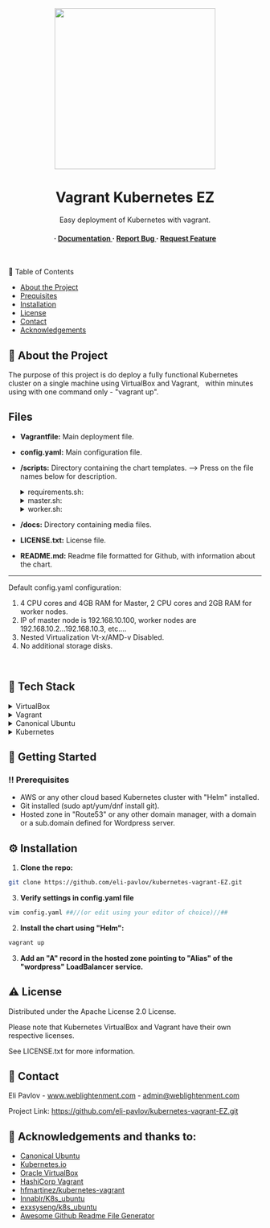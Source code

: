 <div align='center'>
<img src= "https://miro.medium.com/v2/resize:fit:720/format:webp/1*f1hLnqSswkvl8TVKMMjyFw.png" width=320 />
<h1>Vagrant Kubernetes EZ</h1>
 
<p>Easy deployment of Kubernetes with vagrant.</p>

<h4> <span> · </span> <a href="https://github.com/eli-pavlov/kubernetes-vagrant-EZ/blob/master/README.md"> Documentation </a> <span> · </span> <a href="https://github.com/eli-pavlov/helm-wordpress-mariadb/issues"> Report Bug </a> <span> · </span> <a href="https://github.com/eli-pavlov/kubernetes-vagrant-EZ/issues"> Request Feature </a> </h4>

$~~$

</div>

 :notebook_with_decorative_cover: Table of Contents

- [About the Project](#star2-about-the-project)
- [Prequisites](#space_invader-tech-stack)
- [Installation](#gear-installation)
- [License](#warning-license)
- [Contact](#handshake-contact)
- [Acknowledgements](#gem-acknowledgements)


## :star2: About the Project
The purpose of this project is do deploy a fully functional Kubernetes cluster on a single machine using VirtualBox and Vagrant, $~$ 
within minutes using with one command only - "vagrant up".

## Files

- **Vagrantfile:** Main deployment file.
- **config.yaml:** Main configuration file.
- **/scripts:** Directory containing the chart templates. --> Press on the file names below for description.


  
  <details> <summary>requirements.sh:</summary> <ul>
  - Script to install required packages on all VM's.
  </ul> </details>
    <details> <summary>master.sh:</summary> <ul>
  -  Script to Install Master node specific packages and initialize the Kubernetes cluster.
  </ul> </details>
    <details> <summary>worker.sh:</summary> <ul>
  - Script to join worker nodes to the cluster.
  </ul> </details>
- **/docs:** Directory containing media files.
- **LICENSE.txt:** License file.
- **README.md:** Readme file formatted for Github, with information about the chart.

---

Default config.yaml configuration:
1. 4 CPU cores and 4GB RAM for Master, 2 CPU cores and 2GB RAM for worker nodes.
2. IP of master node is 192.168.10.100, worker nodes are 192.168.10.2...192.168.10.3, etc....
3. Nested Virtualization Vt-x/AMD-v Disabled.
4. No additional storage disks.

$~$
$~$

## :space_invader: Tech Stack
<details> <summary>VirtualBox</summary> <ul>
<li><a href="https://www.virtualbox.org">VirtualBox</a></li>
</ul> </details>
<details> <summary>Vagrant</summary> <ul>
<li><a href="https://www.vagrantup.com">Vagrant</a></li>
</ul> </details>
<details> <summary>Canonical Ubuntu</summary> <ul>
<li><a href="https://www.ubuntu.com">Canonical Ubuntu</a></li>
</ul> </details>
<details> <summary>Kubernetes</summary> <ul>
<li><a href="https://kubernetes.io">Kubernetes</a></li>
</ul> </details>

## :toolbox: Getting Started

### :bangbang: Prerequisites

- AWS or any other cloud based Kubernetes cluster with "Helm" installed.
- Git installed (sudo apt/yum/dnf install git).
- Hosted zone in "Route53" or any other domain manager, with a domain or a sub.domain defined for Wordpress server.


## :gear: Installation

1. **Clone the repo:**
```bash
git clone https://github.com/eli-pavlov/kubernetes-vagrant-EZ.git
```
3. **Verify settings in config.yaml file**
```bash
vim config.yaml ##//(or edit using your editor of choice)//##
```
2. **Install the chart using "Helm":**
```bash
vagrant up
```

3. **Add an "A" record in the hosted zone pointing to "Alias" of the "wordpress" LoadBalancer service.**
$~~$

## :warning: License

Distributed under the Apache License 2.0 License.

Please note that Kubernetes VirtualBox and Vagrant have their own respective licenses. 

See LICENSE.txt for more information.
$~$

## :handshake: Contact

Eli Pavlov - www.weblightenment.com - admin@weblightenment.com

Project Link: https://github.com/eli-pavlov/kubernetes-vagrant-EZ.git
$~$

## :gem: Acknowledgements and thanks to:
- [Canonical Ubuntu](https://ubuntu.com/community/governance/canonical)
- [Kubernetes.io](https://kubernetes.io/docs)
- [Oracle VirtualBox](https://www.virtualbox.org)
- [HashiCorp Vagrant](https://www.vagrantup.com)
- [hfmartinez/kubernetes-vagrant](https://github.com/hfmartinez/kubernetes-vagrant)
- [Innablr/K8s_ubuntu](https://github.com/Innablr/k8s_ubuntu)
- [exxsyseng/k8s_ubuntu](https://bitbucket.org/exxsyseng/k8s_ubuntu/src/master/)
- [Awesome Github Readme File Generator](https://www.genreadme.cloud/)
